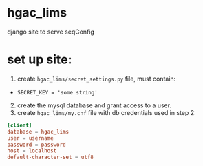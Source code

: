 # hgac_lims
django site to serve seqConfig

# set up site:
1. create ```hgac_lims/secret_settings.py``` file, must contain:
  - ```SECRET_KEY = 'some string'```
2. create the mysql database and grant access to a user.
3. create ```hgac_lims/my.cnf``` file with db credentials used in step 2:
```cnf
[client]
database = hgac_lims
user = username
password = password
host = localhost
default-character-set = utf8
```

